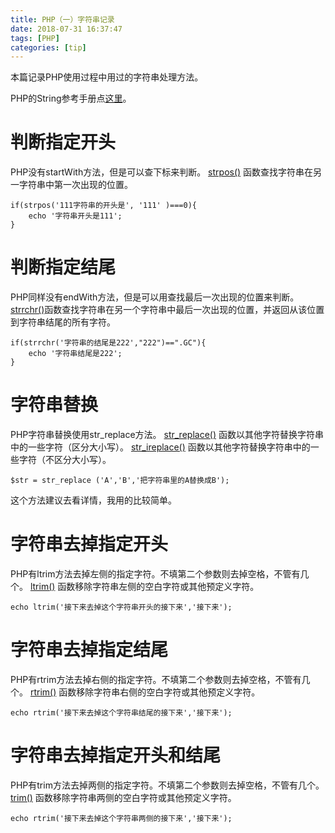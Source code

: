 ```yaml
---
title: PHP（一）字符串记录
date: 2018-07-31 16:37:47
tags: [PHP]
categories: [tip]
---
```

本篇记录PHP使用过程中用过的字符串处理方法。
<!-- more -->
PHP的String参考手册点[这里](http://www.w3school.com.cn/php/php_ref_string.asp "PHP 5 String函数")。
# 判断指定开头
PHP没有startWith方法，但是可以查下标来判断。
[strpos()](http://www.w3school.com.cn/php/func_string_strpos.asp "strpos()函数") 函数查找字符串在另一字符串中第一次出现的位置。
```
if(strpos('111字符串的开头是', '111' )===0){
	echo '字符串开头是111';
}
```
# 判断指定结尾
PHP同样没有endWith方法，但是可以用查找最后一次出现的位置来判断。
[strrchr()](http://www.w3school.com.cn/php/func_string_strrchr.asp "strrchr()函数")函数查找字符串在另一个字符串中最后一次出现的位置，并返回从该位置到字符串结尾的所有字符。
```
if(strrchr('字符串的结尾是222',"222")==".GC"){
	echo '字符串结尾是222';
}

```
# 字符串替换
PHP字符串替换使用str_replace方法。
[str_replace()](http://www.w3school.com.cn/php/func_string_str_replace.asp "str_replace()函数") 函数以其他字符替换字符串中的一些字符（区分大小写）。
[str_ireplace()](http://www.w3school.com.cn/php/func_string_str_ireplace.asp "str_ireplace()函数") 函数以其他字符替换字符串中的一些字符（不区分大小写）。
```
$str = str_replace ('A','B','把字符串里的A替换成B');
```
这个方法建议去看详情，我用的比较简单。

# 字符串去掉指定开头
PHP有ltrim方法去掉左侧的指定字符。不填第二个参数则去掉空格，不管有几个。
[ltrim()](http://www.w3school.com.cn/php/func_string_ltrim.asp "ltrim()函数") 函数移除字符串左侧的空白字符或其他预定义字符。
```
echo ltrim('接下来去掉这个字符串开头的接下来','接下来');
```

# 字符串去掉指定结尾
PHP有rtrim方法去掉右侧的指定字符。不填第二个参数则去掉空格，不管有几个。
[rtrim()](http://www.w3school.com.cn/php/func_string_rtrim.asp "rtrim()函数") 函数移除字符串右侧的空白字符或其他预定义字符。
```
echo rtrim('接下来去掉这个字符串结尾的接下来','接下来');
```

# 字符串去掉指定开头和结尾
PHP有trim方法去掉两侧的指定字符。不填第二个参数则去掉空格，不管有几个。
[trim()](http://www.w3school.com.cn/php/func_string_trim.asp "trim()函数") 函数移除字符串两侧的空白字符或其他预定义字符。
```
echo rtrim('接下来去掉这个字符串两侧的接下来','接下来');
```

